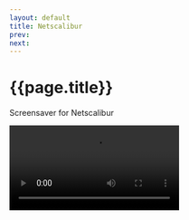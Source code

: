```yaml
---
layout: default
title: Netscalibur
prev: 
next:
---
```


# {{page.title}}

Screensaver for Netscalibur

<video src="netscalibur.mp4" controls></video>
